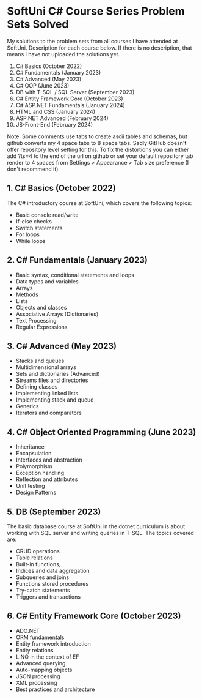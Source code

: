 # SoftUni C# Course Series Problem Sets Solved
 My solutions to the problem sets from all courses I have attended at SoftUni. Description for each course below. If there is no description, that means I have not uploaded the solutions yet. 
 1. C# Basics (October 2022)
 2. C# Fundamentals (January 2023)
 3. C# Advanced (May 2023)
 4. C# OOP (June 2023)
 5. DB with T-SQL / SQL Server (September 2023)
 6. C# Entity Framework Core (October 2023)
 7. C# ASP.NET Fundamentals (January 2024)
 8. HTML and CSS (January 2024)
 9. ASP.NET Advanced (February 2024)
 10. JS-Front-End (February 2024)

Note: Some comments use tabs to create ascii tables and schemas, but github converts my 4 space tabs to 8 space tabs. Sadly GitHub doesn't offer repository level setting for this. To fix the distortions you can either add ?ts=4 to the end of the url on github or set your default repository tab render to 4 spaces from Settings > Appearance > Tab size preference (I don't recommend it).
     
## 1. C# Basics (October 2022)
  The C# introductory course at SoftUni, which covers the following topics:  
  - Basic console read/write  
  - If-else checks  
  - Switch statements  
  - For loops
  - While loops  

## 2. C# Fundamentals (January 2023)  
  - Basic syntax, conditional statements and loops
  - Data types and variables
  - Arrays
  - Methods
  - Lists
  - Objects and classes
  - Associative Arrays (Dictionaries)
  - Text Processing
  - Regular Expressions

## 3. C# Advanced (May 2023)
  - Stacks and queues
  - Multidimensional arrays
  - Sets and dictionaries (Advanced)
  - Streams files and directories
  - Defining classes
  - Implementing linked lists
  - Implementing stack and queue
  - Generics
  - Iterators and comparators

## 4. C# Object Oriented Programming (June 2023)
  - Inheritance
  - Encapsulation
  - Interfaces and abstraction
  - Polymorphism
  - Exception handling
  - Reflection and attributes
  - Unit testing
  - Design Patterns
    
## 5. DB (September 2023)
  The basic database course at SoftUni in the dotnet curriculum is about working with SQL server and writing queries in T-SQL. The topics covered are:  
  - CRUD operations  
  - Table relations  
  - Built-in functions,  
  - Indices and data aggregation  
  - Subqueries and joins  
  - Functions stored procedures  
  - Try-catch statements  
  - Triggers and transactions  

## 6. C# Entity Framework Core (October 2023)
  - ADO.NET
  - ORM fundamentals
  - Entity framework introduction
  - Entity relations
  - LINQ in the context of EF
  - Advanced querying
  - Auto-mapping objects
  - JSON processing
  - XML processing
  - Best practices and architecture
  
